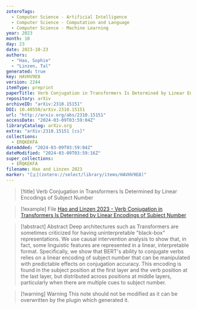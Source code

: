 ```yaml
---
zoteroTags:
  - Computer Science - Artificial Intelligence
  - Computer Science - Computation and Language
  - Computer Science - Machine Learning
year: 2023
month: 10
day: 23
date: 2023-10-23
authors:
  - "Hao, Sophie"
  - "Linzen, Tal"
generated: true
key: HAVHV9E8
version: 2244
itemType: preprint
paperTitle: Verb Conjugation in Transformers Is Determined by Linear Encodings of Subject Number
repository: arXiv
archiveID: "arXiv:2310.15151"
DOI: 10.48550/arXiv.2310.15151
url: "http://arxiv.org/abs/2310.15151"
accessDate: "2024-03-09T03:59:04Z"
libraryCatalog: arXiv.org
extra: "arXiv:2310.15151 [cs]"
collections:
  - ERQKEKFA
dateAdded: "2024-03-09T03:59:04Z"
dateModified: "2024-03-09T03:59:16Z"
super_collections:
  - ERQKEKFA
filename: Hao and Linzen 2023
marker: "[🇿](zotero://select/library/items/HAVHV9E8)"
---
```


> [!title] Verb Conjugation in Transformers Is Determined by Linear Encodings of Subject Number

> [!example] File
> [Hao and Linzen 2023 - Verb Conjugation in Transformers Is Determined by Linear Encodings of Subject Number](/Papers/PDFs/Hao%20and%20Linzen%202023%20-%20Verb%20Conjugation%20in%20Transformers%20Is%20Determined%20by%20Linear%20Encodings%20of%20Subject%20Number.pdf)

> [!abstract] Abstract
> Deep architectures such as Transformers are sometimes criticized for having uninterpretable "black-box" representations. We use causal intervention analysis to show that, in fact, some linguistic features are represented in a linear, interpretable format. Specifically, we show that BERT's ability to conjugate verbs relies on a linear encoding of subject number that can be manipulated with predictable effects on conjugation accuracy. This encoding is found in the subject position at the first layer and the verb position at the last layer, but distributed across positions at middle layers, particularly when there are multiple cues to subject number.

>[!warning] Warning
> This note should not be modified as it can be overwritten by the plugin which generated it.

